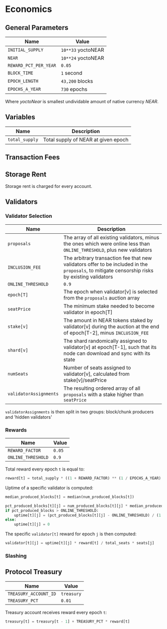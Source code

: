 # Economics

## General Parameters

| Name | Value |
| - | - |
| `INITIAL_SUPPLY` | `10**33` yoctoNEAR |
| `NEAR` | `10**24` yoctoNEAR |
| `REWARD_PCT_PER_YEAR` | `0.05` |
| `BLOCK_TIME` | `1` second |
| `EPOCH_LENGTH` | `43,200` blocks |
| `EPOCHS_A_YEAR` | `730` epochs |

Where *yoctoNear* is smallest undividable amount of native currency *NEAR*.

## Variables

| Name | Description |
| - | - |
| `total_supply` | Total supply of NEAR at given epoch |

## Transaction Fees



## Storage Rent

Storage rent is charged for every account.

## Validators


### Validator Selection

| Name | Description |
| - | - |
| `proposals` | The array of all existing validators, minus the ones which were online less than `ONLINE_THRESHOLD`, plus new validators |
| `INCLUSION_FEE` | The arbitrary transaction fee that new validators offer to be included in the `proposals`, to mitigate censorship risks by existing validators |
| `ONLINE_THRESHOLD` | `0.9` |
| `epoch[T]` | The epoch when validator[v] is selected from the `proposals` auction array |
| `seatPrice` | The minimum stake needed to become validator in epoch[T] |
| `stake[v]` | The amount in NEAR tokens staked by validator[v] during the auction at the end of epoch[T-2], minus `INCLUSION_FEE` |
| `shard[v]` | The shard randomically assigned to validator[v] at epoch[T-1], such that its node can download and sync with its state |
| `numSeats` | Number of seats assigned to validator[v], calculated from stake[v]/seatPrice |
| `validatorAssignments` | The resulting ordered array of all `proposals` with a stake higher than `seatPrice` |

`validatorAssignments` is then split in two groups: block/chunk producers and 'hidden validators'

### Rewards

| Name | Value |
| - | - |
| `REWARD_FACTOR` | `0.05` |
| `ONLINE_THRESHOLD` | `0.9` |

Total reward every epoch `t` is equal to:
```python
reward[t] = total_supply * ((1 + REWARD_FACTOR) ** (1 / EPOCHS_A_YEAR) - 1)
```

Uptime of a specific validator is computed:

```python
median_produced_blocks[t] = median(num_produced_blocks[t])

pct_produced_blocks[t][j] = num_produced_blocks[t][j] * median_produced_blocks[t]
if pct_produced_blocks > ONLINE_THRESHOLD:
    uptime[t][j] = (pct_produced_blocks[t][j] - ONLINE_THRESHOLD) / (1 - ONLINE_THRESHOLD)
else:
    uptime[t][j] = 0
```

The specific `validator[t]` reward for epoch `j` is then computed:

```python
validator[t][j] = uptime[t][j] * reward[t] / total_seats * seats[j]
```

### Slashing

## Protocol Treasury

| Name | Value |
| - | - |
| `TREASURY_ACCOUNT_ID` | `treasury` |
| `TREASURY_PCT` | `0.01` |

Treasury account receives reward every epoch `t`:

```python
treasury[t] = treasury[t - 1] + TREASURY_PCT * reward[t]
```
